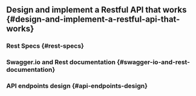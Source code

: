 ## Design and implement a Restful API that works {#design-and-implement-a-restful-api-that-works}

### Rest Specs {#rest-specs}

### Swagger.io and Rest documentation {#swagger-io-and-rest-documentation}

### API endpoints design {#api-endpoints-design}